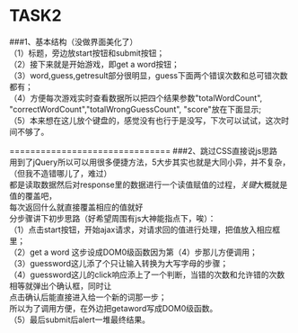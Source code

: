 TASK2
===============================
###1、基本结构（没做界面美化了）  
（1）标题，旁边放start按钮和submit按钮；  
（2）接下来就是开始游戏，即get a word按钮；  
（3）word,guess,getresult部分很明显，guess下面两个错误次数和总可错次数都有；  
（4）方便每次游戏实时查看数据所以把四个结果参数"totalWordCount",  
"correctWordCount","totalWrongGuessCount", "score"放在下面显示;     
（5）本来想在这儿放个键盘的，感觉没有也行于是没写，下次可以试试，这次时间不够了。   

===============================
###2、跳过CSS直接说js思路    
用到了jQuery所以可以用很多便捷方法，5大步其实也就是大同小异，并不复杂，（但我不造错哪儿了，难过）        
都是读取数据然后对response里的数据进行一个读值赋值的过程，*关键*大概就是值的覆盖吧，  
每次返回什么就直接覆盖相应的值就好    
分步骤讲下初步思路（好希望周围有js大神能指点下，唉）：     
（1）点击start按钮，开始ajax请求，对请求回的值进行处理，把值放入相应框里；   
（2）get a word 这步设成DOM0级函数因为第（4）步那儿方便调用；    
（3）guessword这儿添了个只让输入转换为大写字母的步骤；      
（4）guessword这儿的click响应添上了一个判断，当错的次数和允许错的次数相等就弹出个确认框，同时让        
   点击确认后能直接进入给一个新的词那一步；      
   所以为了调用方便，在外边把getaword写成DOM0级函数。  
（5）最后submit后alert一堆最终结果。

